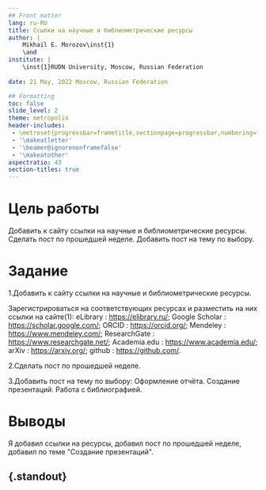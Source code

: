 ```yaml
---
## Front matter
lang: ru-RU
title: Ссылки на научные и библиометрические ресурсы
author: |
	Mikhail E. Morozov\inst{1}
	\and
institute: |
	\inst{1}RUDN University, Moscow, Russian Federation
	
date: 21 May, 2022 Moscow, Russian Federation

## Formatting
toc: false
slide_level: 2
theme: metropolis
header-includes: 
 - \metroset{progressbar=frametitle,sectionpage=progressbar,numbering=fraction}
 - '\makeatletter'
 - '\beamer@ignorenonframefalse'
 - '\makeatother'
aspectratio: 43
section-titles: true
---
```


# Цель работы

Добавить к сайту ссылки на научные и библиометрические ресурсы.
Сделать пост по прошедшей неделе.
Добавить пост на тему по выбору.

# Задание

1.Добавить к сайту ссылки на научные и библиометрические ресурсы.

Зарегистрироваться на соответствующих ресурсах и разместить на них ссылки на сайте(1):
eLibrary : https://elibrary.ru/;
Google Scholar : https://scholar.google.com/;
ORCID : https://orcid.org/;
Mendeley : https://www.mendeley.com/;
ResearchGate : https://www.researchgate.net/;
Academia.edu : https://www.academia.edu/;
arXiv : https://arxiv.org/;
github : https://github.com/.

2.Сделать пост по прошедшей неделе.

3.Добавить пост на тему по выбору:
Оформление отчёта.
Создание презентаций.
Работа с библиографией.

# Выводы

Я добавил ссылки на ресурсы, добавил пост по прошедшей неделе, добавил по теме "Создание презентаций".



## {.standout}

